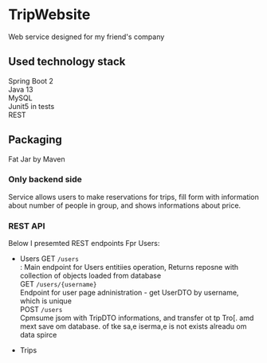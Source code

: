 # TripWebsite
Web service designed for my friend's company

## Used technology stack
Spring Boot 2<br>
Java 13<br>
MySQL<br>
Junit5 in tests<br>
REST<br>

## Packaging
Fat Jar by Maven

### Only backend side

Service allows users to make reservations for trips, fill form with information about number of people in group, and shows informations about price.

### REST API<br>
Below I presemted REST endpoints 
Fpr Users:
* Users
GET ```/users```<br> : Main endpoint for Users entitiies operation, Returns reposne with collection of objects loaded from database<br>
GET  ```/users/{username}```<br> Endpoint for user page adninistration - get UserDTO by username, which is unique<br>
POST ```/users```<br> Cpmsume jsom with TripDTO informations, and transfer ot tp Tro[. amd mext save om database. of tke sa,e iserma,e is not exists alreadu om data spirce<br>

* Trips



